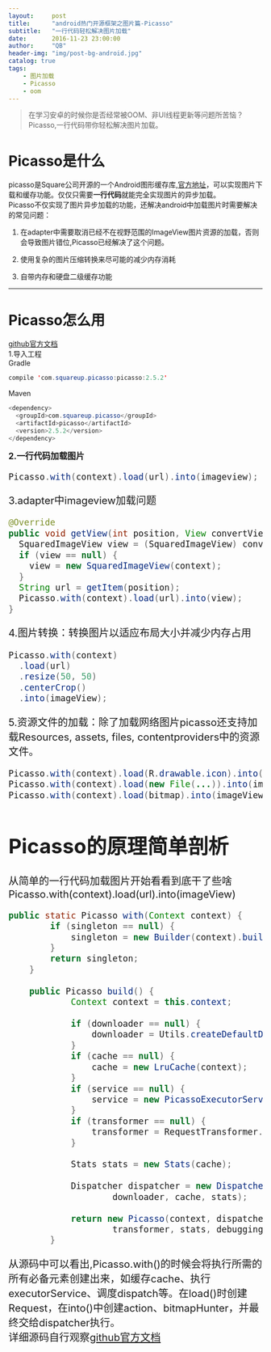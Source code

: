 ```yaml
---
layout:     post
title:      "android热门开源框架之图片篇-Picasso"
subtitle:   "一行代码轻松解决图片加载"
date:       2016-11-23 23:00:00
author:     "QB"
header-img: "img/post-bg-android.jpg"
catalog: true
tags:
    - 图片加载
    - Picasso
    - oom
---
```


> 在学习安卓的时候你是否经常被OOM、非UI线程更新等问题所苦恼？<br>Picasso,一行代码带你轻松解决图片加载。

#  Picasso是什么

 picasso是Square公司开源的一个Android图形缓存库,[官方地址](http://square.github.io/picasso/)，可以实现图片下载和缓存功能。仅仅只需要**一行代码**就能完全实现图片的异步加载。<br>
  Picasso不仅实现了图片异步加载的功能，还解决android中加载图片时需要解决的常见问题：<br>
  
  1. 在adapter中需要取消已经不在视野范围的ImageView图片资源的加载，否则会导致图片错位,Picasso已经解决了这个问题。<br>
  
  2. 使用复杂的图片压缩转换来尽可能的减少内存消耗<br>
  
  3. 自带内存和硬盘二级缓存功能<br>
  
---

#  Picasso怎么用
[github官方文档](https://github.com/square/picasso)<br>
1.导入工程<br>
Gradle

```  java 
compile 'com.squareup.picasso:picasso:2.5.2'
```

Maven

```  java
<dependency>
  <groupId>com.squareup.picasso</groupId>
  <artifactId>picasso</artifactId>
  <version>2.5.2</version>
</dependency>
```

<big><b>2.一行代码加载图片</b><big>

```  java
Picasso.with(context).load(url).into(imageview);
```

3.adapter中imageview加载问题

``` java
@Override 
public void getView(int position, View convertView, ViewGroup parent) {
  SquaredImageView view = (SquaredImageView) convertView;
  if (view == null) {
    view = new SquaredImageView(context);
  }
  String url = getItem(position);
  Picasso.with(context).load(url).into(view);
}
```

4.图片转换：转换图片以适应布局大小并减少内存占用

```  java
Picasso.with(context)
  .load(url)
  .resize(50, 50)
  .centerCrop()
  .into(imageView);
```

5.资源文件的加载：除了加载网络图片picasso还支持加载Resources, assets, files, contentproviders中的资源文件。

```  java
Picasso.with(context).load(R.drawable.icon).into(imageView1);
Picasso.with(context).load(new File(...)).into(imageView2);
Picasso.with(context).load(bitmap).into(imageView3);
```

# Picasso的原理简单剖析

从简单的一行代码加载图片开始看看到底干了些啥
Picasso.with(context).load(url).into(imageView)

```  java
public static Picasso with(Context context) {
        if (singleton == null) {
            singleton = new Builder(context).build();
        }
        return singleton;
    }
                                                                                                                  
    public Picasso build() {
            Context context = this.context;
                                                                                                              
            if (downloader == null) {
                downloader = Utils.createDefaultDownloader(context);
            }
            if (cache == null) {
                cache = new LruCache(context);
            }
            if (service == null) {
                service = new PicassoExecutorService();
            }
            if (transformer == null) {
                transformer = RequestTransformer.IDENTITY;
            }
                                                                                                              
            Stats stats = new Stats(cache);
                                                                                                              
            Dispatcher dispatcher = new Dispatcher(context, service, HANDLER,
                    downloader, cache, stats);
                                                                                                              
            return new Picasso(context, dispatcher, cache, listener,
                    transformer, stats, debugging);
        }
```

从源码中可以看出,Picasso.with()的时候会将执行所需的所有必备元素创建出来，如缓存cache、执行executorService、调度dispatch等。在load()时创建Request，在into()中创建action、bitmapHunter，并最终交给dispatcher执行。<br>
详细源码自行观察[github官方文档](https://github.com/square/picasso)

